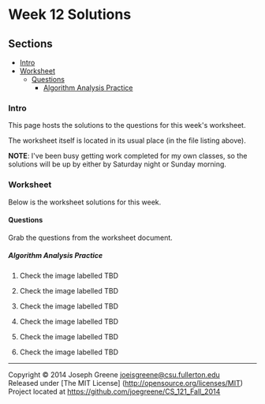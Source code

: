 # Week 12 Solutions

## Sections
- [Intro](#intro)
- [Worksheet](#worksheet)
  - [Questions](#questions)
    - [Algorithm Analysis Practice](#algorithm-analysis-practice)
    
### Intro
This page hosts the solutions to the questions for this week's worksheet. 

The worksheet itself is located in its usual place (in the file listing above).

__NOTE__: I've been busy getting work completed for my own classes, so the solutions 
will be up by either by Saturday night or Sunday morning.

### Worksheet
Below is the worksheet solutions for this week.

#### Questions
Grab the questions from the worksheet document.

##### Algorithm Analysis Practice
1) Check the image labelled TBD

2) Check the image labelled TBD

3) Check the image labelled TBD

4) Check the image labelled TBD

5) Check the image labelled TBD

6) Check the image labelled TBD

-------------------------------------------------------------------------------

Copyright &copy; 2014 Joseph Greene <joeisgreene@csu.fullerton.edu>  
Released under [The MIT License] (http://opensource.org/licenses/MIT)  
Project located at <https://github.com/joegreene/CS_121_Fall_2014>
